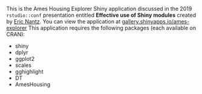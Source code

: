 This is the Ames Housing Explorer Shiny application discussed in the 2019 `rstudio::conf` presentation entitled __Effective use of Shiny modules__ created by [Eric Nantz](https://github.com/rpodcast).  You can view the application at [gallery.shinyapps.io/ames-explorer](https://gallery.shinyapps.io/ames-explorer/) This application requires the following packages (each available on CRAN):
* shiny
* dplyr
* ggplot2
* scales
* gghighlight
* DT
* AmesHousing
